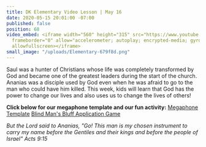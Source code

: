 ```yaml
---
title: DK Elementary Video Lesson | May 16
date: 2020-05-15 20:01:00 -07:00
published: false
position: 68
video_embed: <iframe width="560" height="315" src="https://www.youtube.com/embed/QuBn9LRexB8"
  frameborder="0" allow="accelerometer; autoplay; encrypted-media; gyroscope; picture-in-picture"
  allowfullscreen></iframe>
small_image: "/uploads/Elementary-679f8d.png"
---
```


Saul was a hunter of Christians whose life was completely transformed by God and became one of the greatest leaders during the start of the church. Ananias was a disciple used by God even when he was afraid to go to the man who could have him killed. This week, kids will learn that God has the power to change our lives and also uses us to change the lives of others!

**Click below for our megaphone template and our fun activity:**
[Megaphone Template](https://drive.google.com/file/d/1nLbQiXF0L-URXAqI5iAO3Atmms7UssHR/view?usp=sharing)
[Blind Man's Bluff Application Game](https://drive.google.com/file/d/1r2yyT0oYSB4q4v19TJlDSEYDtya0S0dY/view?usp=sharing)


*But the Lord said to Ananias, "Go! This man is my chosen instrument to carry my name before the Gentiles and their kings and before the people of Israel" Acts 9:15*